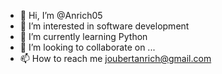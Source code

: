 - 👋 Hi, I’m @Anrich05
- 👀 I’m interested in software development
- 🌱 I’m currently learning Python
- 💞️ I’m looking to collaborate on ...
- 📫 How to reach me joubertanrich@gmail.com

<!---
Anrich05/Anrich05 is a ✨ special ✨ repository because its `README.md` (this file) appears on your GitHub profile.
You can click the Preview link to take a look at your changes.
--->
